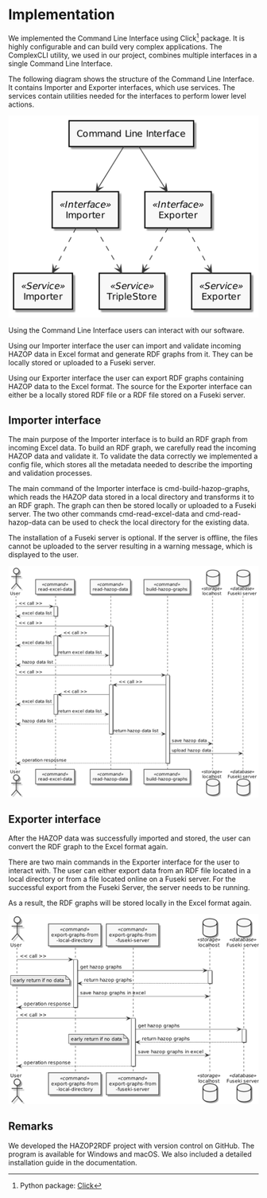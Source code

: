 # Implementation
    
We implemented the Command Line Interface using Click[^1] package. It is highly configurable and can build very complex applications. The ComplexCLI utility, we used in our project, combines multiple interfaces in a single Command Line Interface.

The following diagram shows the structure of the Command Line Interface. It contains Importer and Exporter interfaces, which use services. The services contain utilities needed for the interfaces to perform lower level actions.

![Structure of Command Line Interface](plantuml/cli_structure.png)

Using the Command Line Interface users can interact with our software.
     
Using our Importer interface the user can import and validate incoming HAZOP data in Excel format and generate RDF graphs from it. They can be locally stored or uploaded to a Fuseki server.
     
Using our Exporter interface the user can export RDF graphs containing HAZOP data to the Excel format. The source for the Exporter interface can either be a locally stored RDF file or a RDF file stored on a Fuseki server.
    
## Importer interface
    
The main purpose of the Importer interface is to build an RDF graph from incoming Excel data. To build an RDF graph, we carefully read the incoming HAZOP data and validate it. To validate the data correctly we implemented a config file, which stores all the metadata needed to describe the importing and validation processes.

The main command of the Importer interface is cmd-build-hazop-graphs, which reads the HAZOP data stored in a local directory and transforms it to an RDF graph. The graph can then be stored locally or uploaded to a Fuseki server. The two other commands cmd-read-excel-data and cmd-read-hazop-data can be used to check the local directory for the existing data.

The installation of a Fuseki server is optional. If the server is offline, the files cannot be uploaded to the server resulting in a warning message, which is displayed to the user.

![Sequence diagram of Importer interface](plantuml/sequence_importer.png)

## Exporter interface

After the HAZOP data was successfully imported and stored, the user can convert the RDF graph to the Excel format again.

There are two main commands in the Exporter interface for the user to interact with. The user can either export data from an RDF file located in a local directory or from a file located online on a Fuseki server. For the successful export from the Fuseki Server, the server needs to be running.

As a result, the RDF graphs will be stored locally in the Excel format again.

![Sequence diagram of Exporter interface](plantuml/sequence_exporter.png)
    
## Remarks

We developed the HAZOP2RDF project with version control on GitHub. The program is available for Windows and macOS. We also included a detailed installation guide in the documentation.

[^1]: Python package: [Click](https://click.palletsprojects.com/en/8.0.x/)